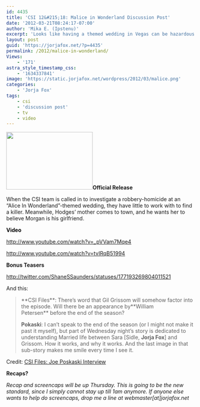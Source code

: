 ```yaml
---
id: 4435
title: 'CSI 12&#215;18: Malice in Wonderland Discussion Post'
date: '2012-03-21T08:24:17-07:00'
author: 'Mika E. (Ipstenu)'
excerpt: 'Looks like having a themed wedding in Vegas can be hazardous to your health. 3/21 10pm ET/PT #CSI'
layout: post
guid: 'https://jorjafox.net/?p=4435'
permalink: /2012/malice-in-wonderland/
Views:
    - '171'
astra_style_timestamp_css:
    - '1634337841'
image: 'https://static.jorjafox.net/wordpress/2012/03/malice.png'
categories:
    - 'Jorja Fox'
tags:
    - csi
    - 'discussion post'
    - tv
    - video
---
```


**<img class="size-medium wp-image-4433 alignleft" title="Malice in Wonderland" src="//static.jorjafox.net/wordpress/2012/03/malice-230x153.png" alt="" width="230" height="153" />Official Release**

When the CSI team is called in to investigate a robbery-homicide at an “Alice In Wonderland”-themed wedding, they have little to work with to find a killer. Meanwhile, Hodges’ mother comes to town, and he wants her to believe Morgan is his girlfriend.

<span style="color: #000000;">**Video**</span>

http://www.youtube.com/watch?v=_pVVam7Mqe4

http://www.youtube.com/watch?v=tvIRqB51994

**Bonus Teasers**

http://twitter.com/ShaneSSaunders/statuses/177193269804011521

And this:
<blockquote>**CSI Files**: There’s word that Gil Grissom will somehow factor into the episode. Will there be an appearance by**William Petersen** before the end of the season?

**Pokaski**: I can’t speak to the end of the season (or I might not make it past it myself), but part of Wednesday night’s story is dedicated to understanding Married life between Sara [Sidle, **Jorja Fox**] and Grissom. How it works, and why it works. And the last image in that sub-story makes me smile every time I see it.</blockquote>
Credit: <a href="http://www.csifiles.com/content/2012/03/interview-joe-pokaski-2/#more-23266">CSI Files: Joe Poskaski Interview</a>

**Recaps?**

<em>Recap and screencaps will be up Thursday. This is going to be the new standard, since I simply cannot stay up till 1am anymore. If anyone else wants to help do screencaps, drop me a line at webmaster[at]jorjafox.net </em>
